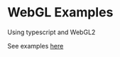 # WebGL Examples
Using typescript and WebGL2

See examples [here](https://mathiasgam.github.io/webgl-examples/)